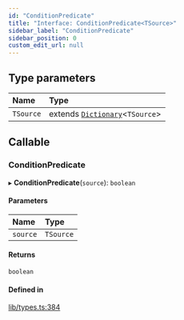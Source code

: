 ```yaml
---
id: "ConditionPredicate"
title: "Interface: ConditionPredicate<TSource>"
sidebar_label: "ConditionPredicate"
sidebar_position: 0
custom_edit_url: null
---
```


## Type parameters

| Name | Type |
| :------ | :------ |
| `TSource` | extends [`Dictionary`](../modules.md#dictionary)<`TSource`\> |

## Callable

### ConditionPredicate

▸ **ConditionPredicate**(`source`): `boolean`

#### Parameters

| Name | Type |
| :------ | :------ |
| `source` | `TSource` |

#### Returns

`boolean`

#### Defined in

[lib/types.ts:384](https://github.com/nartc/mapper/blob/3ff1b7bf/packages/core/src/lib/types.ts#L384)
